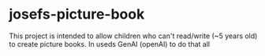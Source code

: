 # josefs-picture-book
This project is intended to allow children who can't read/write (~5 years old) to create picture books.
In useds GenAI (openAI) to do that all
